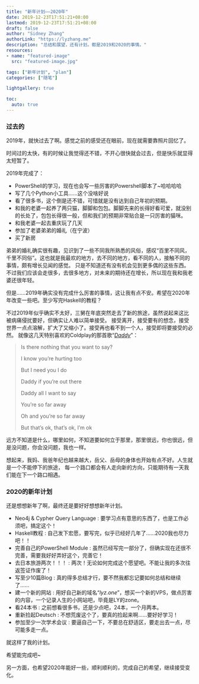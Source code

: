 ```yaml
---
title: "新年计划——2020年"
date: 2019-12-23T17:51:21+08:00
lastmod: 2019-12-23T17:51:21+08:00
draft: false
author: "Sidney Zhang"
authorLink: "https://lyzhang.me"
description: "总结和展望，还有计划。都是2019和2020的事情。"
resources:
- name: "featured-image"
  src: "featured-image.jpg"

tags: ["新年计划", "plan"]
categories: ["随笔"]

lightgallery: true

toc:
  auto: true
---
```


<!--more-->

### 过去的

2019年，就快过去了啊。感觉之前的感受还在眼前，现在就需要靠照片回忆了。

时间过的太快，有的时候让我觉得还不错，不开心很快就会过去，但是快乐就显得太短暂了。

2019年完成了：

- PowerShell的学习，现在也会写一些厉害的Powershell脚本了~哈哈哈哈
- 写了几个Python小工具……这个没啥好说
- 看了很多书，这个倒是还不错，可惜就是没有达到自己年初的预期。
- 和我的老婆一起养了两只猫，脚脚和包包。脚脚先来的长得好看可爱，就没别的长处了，包包长得很一般，但和我们的预期非常贴合是一只厉害的猫咪。
- 和我老婆一起去重庆玩了几天
- 参加了老婆弟弟的婚礼（在宁波）
- 买了新房

弟弟的婚礼确实很有趣，见识到了一些不同我所熟悉的风俗，感叹“百里不同风，千里不同俗”。这也就是我最欢的地方，去不同的地方，看不同的人，接触不同的事情，颇有增长见闻的感觉。
只是不知道还有没有机会见到更多偶的这些东西。不过我们应该会走很多，去很多地方，对未来的期待还在增长，所以现在我和我老婆还很年轻。

但是……2019年确实没有完成什么厉害的事情，这让我有点不安。希望在2020年年改变一些吧。至少写完Haskell的教程？

不过2019年似乎确实不太好，三舅在年底突然走去了新的旅途，虽然说起来这比被病痛侵扰要好，但确实让人难以简单接受。
接受离开，接受要有的想念，接受世界一点点溶解，扩大了又缩小了。接受再也看不到一个人，接受即将要接受的必然。
就像这几天特别喜欢的Coldplay的那首歌“[_Daddy_](https://www.bilibili.com/video/av76475155)”：

> Is there nothing that you want to say?
> 
> I know you’re hurting too
> 
> But I need you I do
> 
> Daddy if you’re out there
> 
> Daddy all I want to say
> 
> You’re so far away
> 
> Oh and you’re so far away
> 
> But that’s ok, that’s ok, I’m ok

远方不知道是什么，哪里如何，不知道要如何立于那里，那里很远，你也很远，但是没问题，你会没问题，我也一样。

想起来，我妈、我爸年纪也越来越大，岳父、岳母的身体也开始有点不好。人生就是一个不能停下的旅途，
每一个路口都会有人走向新的方向，只能期待有一天我们能在下一个路口相遇。

### 2020的新年计划

还是想想新年了啊，最终还是要好好想想新年计划。

- Neo4j & Cypher Query Language : 要学习点有意思的东西了，也是工作必须吧，搞定这个！
- Haskell教程 : 自己发下宏愿，要写完，似乎已经好几年了……2020我也尽力吧！！
- 完善自己的PowerShell Module : 虽然已经写完一部分了，但确实现在还很不完善，需要我好好弄好这个，完善它！
- 去日本旅游两次！！！ : 两次！无论如何完成这个愿望吧。不能让我的多次往返签证作废了！
- 写至少10篇Blog : 真的得多总结才行，要不然我都忘记要如何总结和继续了……
- 建一个新的网站 : 用好自己新的域名“_lyz.one_”，想买一个新的VPS，做点厉害的内容，一个记录人生的小网站吧，毕竟是LY的zone。
- 看24本书 : 之前想看很多书，还是少点吧，24本，一个月两本。
- 重新捡起Deutsch : 不想荒废这个了，要真的捡起来啊……要好好学习！
- 参加至少一次学术会议 : 要逼自己一下，不要总在舒适区，要走出去一点，尽可能多走一点。

就这样了我的计划。

希望能完成吧~

另一方面，也希望2020年能好一些，顺利顺利的，完成自己的希望，继续接受变化。
